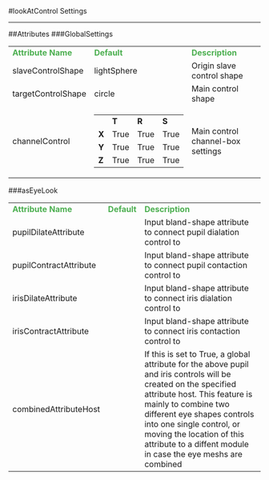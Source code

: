 <body>
#lookAtControl Settings
<hr width = 100%>
##Attributes
</table></font>
###GlobalSettings
<table><tr><td><b><font size = 3pt color = #4caf50>Attribute Name</td><td><font color = #4caf50><b>Default</td><td><font color = #4caf50><b>Description</td></tr>
<tr><td>slaveControlShape</td>
<td>lightSphere</td>
<td>Origin slave control shape</td></tr>
<tr><td>targetControlShape</td>
<td>circle</td>
<td>Main control shape</td></tr>
<tr><td>channelControl</td>
<td>
<font size = 2pt>
<table style="padding:0px"><tr><td></td>
<td><b>T</b></td>
<td><b>R</b></td>
<td><b>S</b></td>
</tr>
<tr><td><b>X</b></td>
<td>True</td>
<td>True</td>
<td>True</td>
</tr>
<tr><td><b>Y</b></td>
<td>True</td>
<td>True</td>
<td>True</td>
</tr>
<tr><td><b>Z</b></td>
<td>True</td>
<td>True</td>
<td>True</td>
</tr>
</table>
</font>
</td>
<td>Main control channel-box settings</td></tr>
</table></font>
###asEyeLook
<table><tr><td><b><font size = 3pt color = #4caf50>Attribute Name</td><td><font color = #4caf50><b>Default</td><td><font color = #4caf50><b>Description</td></tr>
<tr><td>pupilDilateAttribute</td>
<td></td>
<td>Input bland-shape attribute to connect pupil dialation control to</td></tr>
<tr><td>pupilContractAttribute</td>
<td></td>
<td>Input bland-shape attribute to connect pupil contaction control to</td></tr>
<tr><td>irisDilateAttribute</td>
<td></td>
<td>Input bland-shape attribute to connect iris dialation control to</td></tr>
<tr><td>irisContractAttribute</td>
<td></td>
<td>Input bland-shape attribute to connect iris contaction control to</td></tr>
<tr><td>combinedAttributeHost</td>
<td></td>
<td>If this is set to True, a global attribute for the above pupil and iris controls will be created on the specified attribute host. This feature is mainly to combine two different eye shapes controls into one single control, or moving the location of this attribute to a diffent module in case the eye meshs are combined</td></tr>
</table></font>
